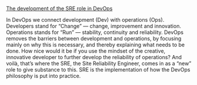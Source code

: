 [The development of the SRE role in DevOps](https://hoedje.medium.com/the-development-of-the-sre-role-in-devops-88ab189958c0)

In DevOps we connect development (Dev) with operations (Ops). Developers stand for “Change” — change, improvement and innovation. Operations stands for “Run” — stability, continuity and reliability. DevOps removes the barriers between development and operations, by focusing mainly on why this is necessary, and thereby explaining what needs to be done.
How nice would it be if you use the mindset of the creative, innovative developer to further develop the reliability of operations? And voilà, that’s where the SRE, the Site Reliability Engineer, comes in as a “new” role to give substance to this. SRE is the implementation of how the DevOps philosophy is put into practice.